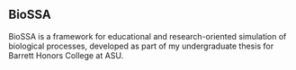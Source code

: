 
## BioSSA

BioSSA is a framework for educational and research-oriented simulation of biological processes, developed as part of my undergraduate thesis for Barrett Honors College at ASU.
